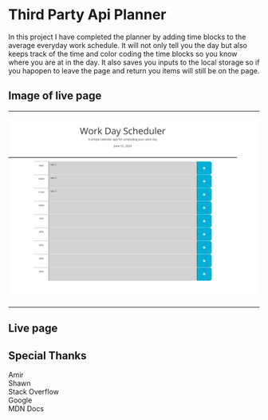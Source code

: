 # Third Party Api Planner
In this project I have completed the planner by adding time blocks to the average everyday work schedule. It will not only tell you the day but also keeps track of the time and color coding the time blocks so you know where you are at in the day. It also saves you inputs to the local storage so if you hapopen to leave the page and return you items will still be on the page.

## Image of live page
---
![](./Assets/Planner-image.png)

---

## Live page 



## Special Thanks
Amir  
Shawn  
Stack Overflow   
Google   
MDN Docs   